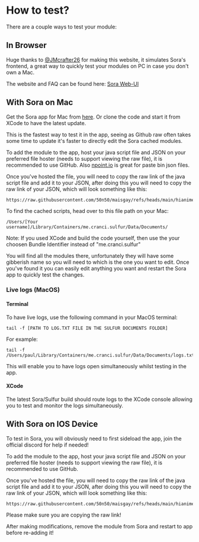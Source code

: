 # How to test?

There are a couple ways to test your module:

## In Browser

Huge thanks to [@JMcrafter26](https://github.com/jmcrafter26) for making this website, it simulates Sora's frontend, a great way to quickly test your modules on PC in case you don't own a Mac.

The website and FAQ can be found here: [Sora Web-UI](https://sora.jm26.net/web-ui/)

## With Sora on Mac

Get the Sora app for Mac from [here](https://github.com/cranci1/Sora/releases/).
Or clone the code and start it from XCode to have the latest update.

This is the fastest way to test it in the app, seeing as Github raw often takes some time to update it's faster to directly edit the Sora cached modules.

To add the module to the app, host your java script file and JSON on your preferred file hoster (needs to support viewing the raw file), it is recommended to use GitHub. Also [npoint.io](http://npoint.io/) is great for paste bin json files.

Once you've hosted the file, you will need to copy the raw link of the java script file and add it to your JSON, after doing this you will need to copy the raw link of your JSON, which will look something like this:

```text
https://raw.githubusercontent.com/50n50/maisgay/refs/heads/main/hianime/hianime.json
```

To find the cached scripts, head over to this file path on your Mac:

```
/Users/[Your username]/Library/Containers/me.cranci.sulfur/Data/Documents/
```

Note: If you used XCode and build the code yourself, then use the your choosen Bundle Identifier instead of "me.cranci.sulfur"

You will find all the modules there, unfortunately they will have some gibberish name so you will need to which is the one you want to edit. Once you've found it you can easily edit anything you want and restart the Sora app to quickly test the changes.

### Live logs (MacOS)
#### Terminal
To have live logs, use the following command in your MacOS terminal:

```
tail -f [PATH TO LOG.TXT FILE IN THE SULFUR DOCUMENTS FOLDER]
```

For example:

```
tail -f /Users/paul/Library/Containers/me.cranci.sulfur/Data/Documents/logs.txt
```

This will enable you to have logs open simultaneously whilst testing in the app. 

#### XCode
The latest Sora/Sulfur build should route logs to the XCode console allowing you to test and monitor the logs simultaneously.

## With Sora on IOS Device

To test in Sora, you will obviously need to first sideload the app, join the official discord for help if needed!

To add the module to the app, host your java script file and JSON on your preferred file hoster (needs to support viewing the raw file), it is recommended to use GitHub.

Once you've hosted the file, you will need to copy the raw link of the java script file and add it to your JSON, after doing this you will need to copy the raw link of your JSON, which will look something like this:

```text
https://raw.githubusercontent.com/50n50/maisgay/refs/heads/main/hianime/hianime.json
```

Please make sure you are copying the raw link!

After making modifications, remove the module from Sora and restart to app before re-adding it!
